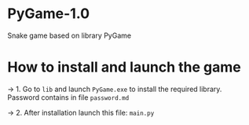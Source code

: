 # PyGame-1.0
Snake game based on library PyGame

# How to install and launch the game
-> 1. Go to `lib` and launch `PyGame.exe` to install the required library. Password contains in file `password.md`

-> 2. After installation launch this file: `main.py`
